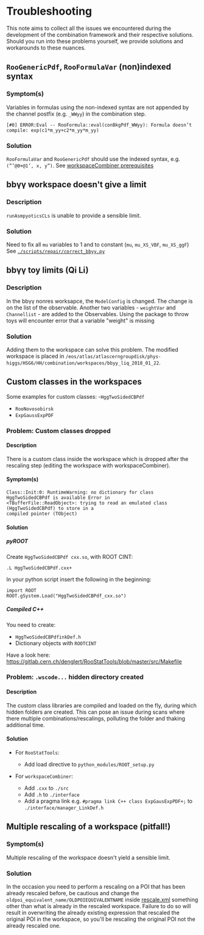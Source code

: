 # Troubleshooting

This note aims to collect all the issues we encountered during the development of the combination
framework and their respective solutions. Should you run into these problems yourself, we provide
solutions and workarounds to these nuances.



## `RooGenericPdf`, `RooFormulaVar` (non)indexed syntax

### Symptom(s)

Variables in formulas using the non-indexed syntax are not appended by the channel postfix (e.g.
`_WWyy`) in the combination step.

~~~~
[#0] ERROR:Eval -- RooFormula::eval(conBkgPdf_WWyy): Formula doesn’t compile: exp(c1*m_yy+c2*m_yy*m_yy)
~~~~

### Solution

`RooFormulaVar` and `RooGenericPdf` should use the indexed syntax, e.g. `(”’@0+@1’, x, y”)`.
See [workspaceCombiner prerequisites](workspaceCombiner_prerequisites)

[workspaceCombiner_prerequisites]: https://twiki.cern.ch/twiki/bin/view/AtlasProtected/WorkspaceCombiner#Prerequisites_for_input_workspac



## bb&gamma;&gamma; workspace doesn't give a limit

### Description

`runAsmpyoticsCLs` is unable to provide a sensible limit.

### Solution

Need to fix all `mu` variables to 1 and to constant (`mu`, `mu_XS_VBF`, `mu_XS_ggF`)
See [`./scripts/repair/correct_bbyy.py`](../scripts/repair/correct_bbyy.py)



## bb&gamma;&gamma; toy limits (Qi Li)

### Description

In the bb&gamma;&gamma; nonres worksapce, the `ModelConfig` is changed. The change is on the list of the observable.
Another two variables - `weightVar` and `Channellist` - are added to the Observables. Using the package
to throw toys will encounter error that a variable "weight" is missing

### Solution

Adding them to the workspace can solve this problem. The modified workspace is placed in
`/eos/atlas/atlascerngroupdisk/phys-higgs/HSG6/HH/combination/workspaces/bbyy_liq_2018_01_22`. 



## Custom classes in the workspaces

Some examples for custom classes:
-`HggTwoSidedCBPdf`
- `RooNovosobirsk`
- `ExpGaussExpPDF`

### Problem: Custom classes dropped

#### Description

There is a custom class inside the workspace which is dropped after the rescaling step (editing the
workspace with workspaceCombiner).

#### Symptom(s)

~~~~
Class::Init:0: RuntimeWarning: no dictionary for class HggTwoSidedCBPdf is available Error in
<TBufferFile::ReadObject>: trying to read an emulated class (HggTwoSidedCBPdf) to store in a
compiled pointer (TObject)
~~~~

#### Solution

##### pyROOT

Create `HggTwoSidedCBPdf cxx.so`, with ROOT CINT:
~~~~
.L HggTwoSidedCBPdf.cxx+
~~~~

In your python script insert the following in the beginning:

~~~~
import ROOT
ROOT.gSystem.Load("HggTwoSidedCBPdf_cxx.so")
~~~~



##### Compiled C++

You need to create:
- `HggTwoSidedCBPdfinkDef.h`
- Dictionary objects with `ROOTCINT`

Have a look here:
https://gitlab.cern.ch/denglert/RooStatTools/blob/master/src/Makefile


### Problem: `.wscode...` hidden directory created

#### Description

The custom class libraries are compiled and loaded on the fly, during which hidden folders are
created. This can pose an issue during scans where there multiple combinations/rescalings, polluting
the folder and thaking additional time.


#### Solution

- For `RooStatTools`:
    - Add load directive to `python_modules/ROOT_setup.py`

- For `workspaceCombiner`:
    - Add `.cxx` to `./src`
    - Add `.h` to `./interface`
    - Add a pragma link e.g. `#pragma link C++ class ExpGausExpPDF+;` to `./interface/manager_LinkDef.h`


## Multiple rescaling of a workspace (pitfall!)

### Symptom(s)

Multiple rescaling of the workspace doesn't yield a sensible limit.

### Solution

In the occasion you need to perform a rescaling on a POI that has been already rescaled before,
be cautious and change the `oldpoi_equivalent_name/OLDPOIEQUIVALENTNAME` inside
[rescale.xml](../workspaceCombiner/cfg/template/rescale.xml) something other than what is already in
the rescaled workspace. Failure to do so will result in overwriting the already existing expression
that rescaled the original POI in the workspace, so you'll be rescaling the original POI not the
already rescaled one.
